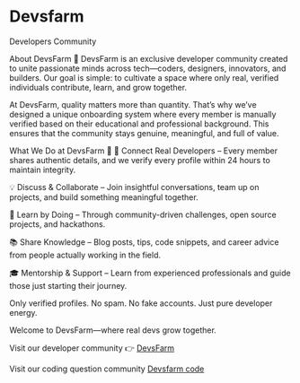 # Devsfarm
Developers Community 

About DevsFarm 🌱
DevsFarm is an exclusive developer community created to unite passionate minds across tech—coders, designers, innovators, and builders. Our goal is simple: to cultivate a space where only real, verified individuals contribute, learn, and grow together.

At DevsFarm, quality matters more than quantity. That’s why we’ve designed a unique onboarding system where every member is manually verified based on their educational and professional background. This ensures that the community stays genuine, meaningful, and full of value.

What We Do at DevsFarm 🌾
 🤝 Connect Real Developers – Every member shares authentic details, and we verify every profile within 24 hours to maintain integrity.

 💡 Discuss & Collaborate – Join insightful conversations, team up on projects, and build something meaningful together.

 🚀 Learn by Doing – Through community-driven challenges, open source projects, and hackathons.

 📚 Share Knowledge – Blog posts, tips, code snippets, and career advice from people actually working in the field.

 🎓 Mentorship & Support – Learn from experienced professionals and guide those just starting their journey.

Only verified profiles. No spam. No fake accounts. Just pure developer energy.

Welcome to DevsFarm—where real devs grow together.


Visit our developer community 👉 [DevsFarm](https://homedevfarm.netlify.app/)

Visit our coding question community [Devsfarm code ](https://devsfarmcode.netlify.app/)
